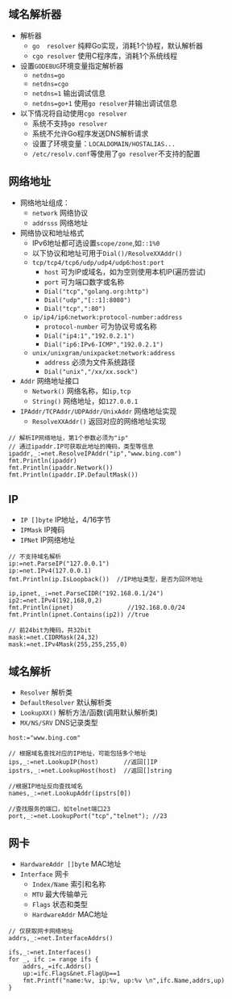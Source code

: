 ## 域名解析器
- 解析器
    - `go  resolver` 纯粹Go实现，消耗1个协程，默认解析器
    - `cgo resolver` 使用C程序库，消耗1个系统线程
- 设置`GODEBUG`环境变量指定解析器
    - `netdns=go`
    - `netdns=cgo`
    - `netdns=1`     输出调试信息
    - `netdns=go+1`  使用`go resolver`并输出调试信息
- 以下情况将自动使用`cgo resolver`
    - 系统不支持`go resolver`
    - 系统不允许Go程序发送DNS解析请求
    - 设置了环境变量：`LOCALDOMAIN/HOSTALIAS...`
    - `/etc/resolv.conf`等使用了`go resolver`不支持的配置

## 网络地址
- 网络地址组成：
    - `network` 网络协议
    - `addrsss` 网络地址
- 网络协议和地址格式
    - IPv6地址都可选设置`scope/zone`,如`::1%0`
    - 以下协议和地址可用于`Dial()/ResolveXXAddr()`
    - `tcp/tcp4/tcp6/udp/udp4/udp6`:`host:port`
        - `host` 可为IP或域名，如为空则使用本机IP(遍历尝试)
        - `port` 可为端口数字或名称
        - `Dial("tcp","golang.org:http")`
        - `Dial("udp","[::1]:8080")`
        - `Dial("tcp",":80")`
    - `ip/ip4/ip6`:`network:protocol-number:address`
        - `protocol-number` 可为协议号或名称
        - `Dial("ip4:1","192.0.2.1")`
        - `Dial("ip6:IPv6-ICMP","192.0.2.1")`
    - `unix/unixgram/unixpacket`:`network:address`
        - `address` 必须为文件系统路径 
        - `Dial("unix","/xx/xx.sock")` 
- `Addr` 网络地址接口
    - `Network()` 网络名称，如`ip,tcp` 
    - `String()`  网络地址，如`127.0.0.1`
- `IPAddr/TCPAddr/UDPAddr/UnixAddr` 网络地址实现
    - `ResolveXXAddr()` 返回对应的网络地址实现
```
// 解析IP网络地址，第1个参数必须为"ip"
// 通过ipaddr.IP可获取此地址的掩码，类型等信息
ipaddr,_:=net.ResolveIPAddr("ip","www.bing.com")
fmt.Println(ipaddr)
fmt.Println(ipaddr.Network())
fmt.Println(ipaddr.IP.DefaultMask())
```

## IP
- `IP []byte`  IP地址，4/16字节
- `IPMask`     IP掩码
- `IPNet`      IP网络地址
```
// 不支持域名解析
ip:=net.ParseIP("127.0.0.1")
ip:=net.IPv4(127.0.0.1)
fmt.Println(ip.IsLoopback())  //IP地址类型，是否为回环地址

ip,ipnet,_:=net.ParseCIDR("192.168.0.1/24")
ip2:=net.IPv4(192,168,0,2)
fmt.Println(ipnet)               //192.168.0.0/24
fmt.Println(ipnet.Contains(ip2)) //true

// 前24bit为掩码，共32bit
mask:=net.CIDRMask(24,32)
mask:=net.IPv4Mask(255,255,255,0)
```

## 域名解析
- `Resolver`        解析类
- `DefaultResolver` 默认解析类
- `LookupXX()`      解析方法/函数(调用默认解析类)
- `MX/NS/SRV`       DNS记录类型
```
host:="www.bing.com"

// 根据域名查找对应的IP地址，可能包括多个地址
ips,_:=net.LookupIP(host)       //返回[]IP
ipstrs,_:=net.LookupHost(host)  //返回[]string

//根据IP地址反向查找域名
names,_:=net.LookupAddr(ipstrs[0])

//查找服务的端口，如telnet端口23
port,_:=net.LookupPort("tcp","telnet"); //23
```

## 网卡
- `HardwareAddr []byte` MAC地址
- `Interface` 网卡
    - `Index/Name`   索引和名称
    - `MTU`          最大传输单元
    - `Flags`        状态和类型
    - `HardwareAddr` MAC地址
```
// 仅获取网卡网络地址
addrs,_:=net.InterfaceAddrs()

ifs,_:=net.Interfaces()
for _, ifc := range ifs {
	addrs,_=ifc.Addrs()
	up:=ifc.Flags&net.FlagUp==1
	fmt.Printf("name:%v, ip:%v, up:%v \n",ifc.Name,addrs,up)
}
```